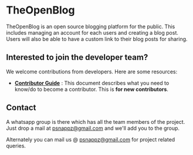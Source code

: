 # TheOpenBlog
TheOpenBlog is an open source blogging platform for the public. This includes managing an account for each users and creating a blog post. Users will also be able to have a custom link to their blog posts for sharing.

## Interested to join the developer team?
We welcome contributions from developers. Here are some resources:
  * [**Contributor Guide**](/docs/contribute.md) : This document describes what you need to know/do to become a contributor. This is **for new contributors**.
## Contact
A whatsapp group is there which has all the team members of the project. Just drop a mail at psnappz@gmail.com and we'll add you to the group.

Alternately you can mail us @ psnappz@gmail.com for project related queries. 
